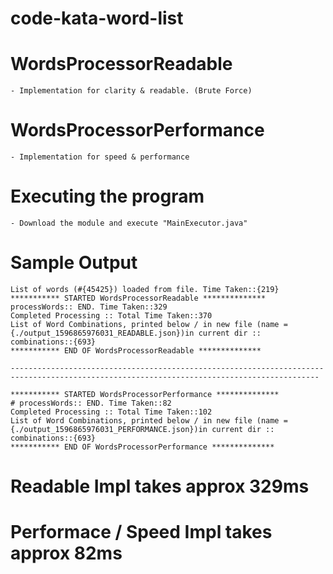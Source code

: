 # code-kata-word-list

# WordsProcessorReadable
    - Implementation for clarity & readable. (Brute Force)

# WordsProcessorPerformance
    - Implementation for speed & performance

# Executing the program
    - Download the module and execute "MainExecutor.java"

# Sample Output
    List of words (#{45425}) loaded from file. Time Taken::{219}
    *********** STARTED WordsProcessorReadable **************
    processWords:: END. Time Taken::329
    Completed Processing :: Total Time Taken::370
    List of Word Combinations, printed below / in new file (name = {./output_1596865976031_READABLE.json})in current dir :: combinations::{693}
    *********** END OF WordsProcessorReadable **************
    
    -------------------------------------------------------------------------------------------------------------------------------------------
    
    *********** STARTED WordsProcessorPerformance **************
    # processWords:: END. Time Taken::82
    Completed Processing :: Total Time Taken::102
    List of Word Combinations, printed below / in new file (name = {./output_1596865976031_PERFORMANCE.json})in current dir :: combinations::{693}
    *********** END OF WordsProcessorPerformance **************

# Readable Impl takes approx 329ms
# Performace / Speed Impl takes approx 82ms
